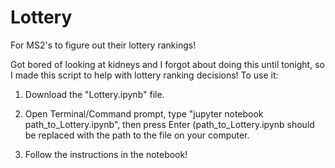 # Lottery
For MS2's to figure out their lottery rankings!

Got bored of looking at kidneys and I forgot about doing this until tonight, so I made this script to help with lottery ranking decisions! To use it:
1. Download the "Lottery.ipynb" file.

2. Open Terminal/Command prompt, type "jupyter notebook path_to_Lottery.ipynb", then press Enter (path_to_Lottery.ipynb should be replaced with the path to the file on your computer.

3. Follow the instructions in the notebook!
